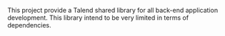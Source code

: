 This project provide a Talend shared library for all back-end application development.
This library intend to be very limited in terms of dependencies.